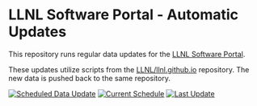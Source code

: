 # LLNL Software Portal - Automatic Updates

This repository runs regular data updates for the [LLNL Software Portal](https://software.llnl.gov/).

These updates utilize scripts from the [LLNL/llnl.github.io](https://github.com/LLNL/llnl.github.io) repository.
The new data is pushed back to the same repository.

[![Scheduled Data Update][workflow img]][workflow url]
[![Current Schedule][schedule img]][schedule url]
[![Last Update][timestamp img]][timestamp url]

[workflow img]: https://github.com/lc-bot/llnl.github.io-actions/workflows/Scheduled%20Data%20Update/badge.svg
[workflow url]: https://github.com/lc-bot/llnl.github.io-actions/actions?query=workflow%3A%22Scheduled+Data+Update%22

[schedule img]: https://img.shields.io/badge/Trigger-Daily%20%40%2008%3A05%20UTC-informational?labelColor=2e3339&style=flat
[schedule url]: https://github.com/lc-bot/llnl.github.io-actions/blob/master/.github/workflows/main.yml "lc-bot/llnl.github.io-actions/.github/workflows/main.yml"

[timestamp img]: https://img.shields.io/badge/dynamic/json?color=informational&label=Last%20Update&query=%24%5B0%5D.commit.author.date&url=https%3A%2F%2Fapi.github.com%2Frepos%2FLLNL%2Fllnl.github.io%2Fcommits%3Fpath%3D_explore%2FLAST_MASTER_UPDATE.txt%26per_page%3D1&labelColor=2e3339&style=flat
[timestamp url]: https://github.com/LLNL/llnl.github.io/blob/master/_explore/LAST_MASTER_UPDATE.txt "LLNL/llnl.github.io/.../LAST_MASTER_UPDATE.txt"
